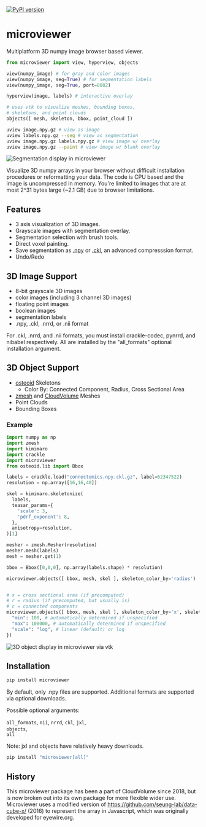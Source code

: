 [![PyPI version](https://badge.fury.io/py/microviewer.svg)](https://badge.fury.io/py/microviewer)

# microviewer
Multiplatform 3D numpy image browser based viewer.

```python
from microviewer import view, hyperview, objects

view(numpy_image) # for gray and color images
view(numpy_image, seg=True) # for segmentation labels
view(numpy_image, seg=True, port=8082)

hyperview(image, labels) # interactive overlay

# uses vtk to visualize meshes, bounding boxes, 
# skeletons, and point clouds
objects([ mesh, skeleton, bbox, point_cloud ])
```

```bash
uview image.npy.gz # view as image
uview labels.npy.gz --seg # view as segmentation
uview image.npy.gz labels.npy.gz # view image w/ overlay
uview image.npy.gz --paint # view image w/ blank overlay
```

![Segmentation display in microviewer](seg-demo.png "Segmentation display in microviewer.")

Visualize 3D numpy arrays in your browser without difficult installation procedures or reformatting your data.  The code is CPU based and the image is uncompressed in memory. You're limited to images that are at most 2^31 bytes large (~2.1 GB) due to browser limitations.

## Features

- 3 axis visualization of 3D images.
- Grayscale images with segmentation overlay.
- Segmentation selection with brush tools.
- Direct voxel painting.
- Save segmentation as [.npy](https://numpy.org/neps/nep-0001-npy-format.html) or [.ckl](https://github.com/seung-lab/crackle), an advanced compresssion format.
- Undo/Redo

## 3D Image Support

- 8-bit grayscale 3D images
- color images (including 3 channel 3D images)
- floating point images
- boolean images
- segmentation labels
- .npy, .ckl, .nrrd, or .nii format

For .ckl, .nrrd, and .nii formats, you must install crackle-codec, pynrrd, and nibabel respectively. All are installed by the "all_formats" optional installation argument.

## 3D Object Support

- [osteoid](https://github.com/seung-lab/osteoid) Skeletons
	- Color By: Connected Component, Radius, Cross Sectional Area
- [zmesh](https://github.com/seung-lab/zmesh) and [CloudVolume](https://github.com/seung-lab/cloud-volume) Meshes
- Point Clouds
- Bounding Boxes

### Example

```python
import numpy as np
import zmesh
import kimimaro
import crackle
import microviewer
from osteoid.lib import Bbox

labels = crackle.load("connectomics.npy.ckl.gz", label=62347522)
resolution = np.array([16,16,40])

skel = kimimaro.skeletonize(
  labels, 
  teasar_params={
    'scale': 3,
    'pdrf_exponent': 8,
  },
  anisotropy=resolution,
)[1]

mesher = zmesh.Mesher(resolution)
mesher.mesh(labels)
mesh = mesher.get(1)

bbox = Bbox([0,0,0], np.array(labels.shape) * resolution)

microviewer.objects([ bbox, mesh, skel ], skeleton_color_by='radius')


# x = cross sectional area (if precomputed)
# r = radius (if precomputed, but usually is)
# c = connected components
microviewer.objects([ bbox, mesh, skel ], skeleton_color_by='x', skeleton_heatmap={
  "min": 100, # automatically determined if unspecified
  "max": 100000, # automatically determined if unspecified
  "scale": "log", # linear (default) or log
})

```

![3D object display in microviewer via vtk](radius-visualization.jpg "3D object display in microviewer via vtk.")

## Installation

```bash
pip install microviewer
```

By default, only .npy files are supported. Additional formats are supported via optional downloads.

Possible optional arguments: 

`all_formats`, `nii`, `nrrd`, `ckl`, `jxl`,  
`objects`,  
`all`  

Note: jxl and objects have relatively heavy downloads.

```bash
pip install "microviewer[all]"
```

## History

This microviewer package has been a part of CloudVolume since 2018, but is now broken out into its own package for more flexible wider use. Microviewer uses a modified version of https://github.com/seung-lab/data-cube-x/ (2016) to represent the array in Javascript, which was originally developed for eyewire.org.



